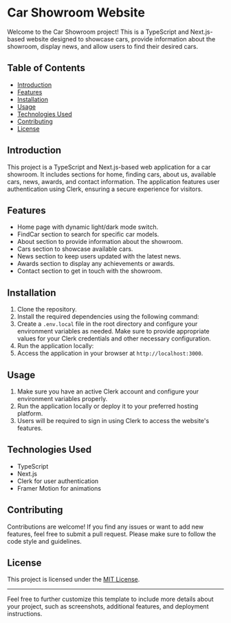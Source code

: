 # Car Showroom Website

Welcome to the Car Showroom project! This is a TypeScript and Next.js-based website designed to showcase cars, provide information about the showroom, display news, and allow users to find their desired cars.

## Table of Contents
- [Introduction](#introduction)
- [Features](#features)
- [Installation](#installation)
- [Usage](#usage)
- [Technologies Used](#technologies-used)
- [Contributing](#contributing)
- [License](#license)

## Introduction
This project is a TypeScript and Next.js-based web application for a car showroom. It includes sections for home, finding cars, about us, available cars, news, awards, and contact information. The application features user authentication using Clerk, ensuring a secure experience for visitors.

## Features
- Home page with dynamic light/dark mode switch.
- FindCar section to search for specific car models.
- About section to provide information about the showroom.
- Cars section to showcase available cars.
- News section to keep users updated with the latest news.
- Awards section to display any achievements or awards.
- Contact section to get in touch with the showroom.

## Installation
1. Clone the repository.
2. Install the required dependencies using the following command:
3. Create a `.env.local` file in the root directory and configure your environment variables as needed. Make sure to provide appropriate values for your Clerk credentials and other necessary configuration.
4. Run the application locally:
5. Access the application in your browser at `http://localhost:3000`.

## Usage
1. Make sure you have an active Clerk account and configure your environment variables properly.
2. Run the application locally or deploy it to your preferred hosting platform.
3. Users will be required to sign in using Clerk to access the website's features.

## Technologies Used
- TypeScript
- Next.js
- Clerk for user authentication
- Framer Motion for animations

## Contributing
Contributions are welcome! If you find any issues or want to add new features, feel free to submit a pull request. Please make sure to follow the code style and guidelines.

## License
This project is licensed under the [MIT License](LICENSE).

---

Feel free to further customize this template to include more details about your project, such as screenshots, additional features, and deployment instructions.
